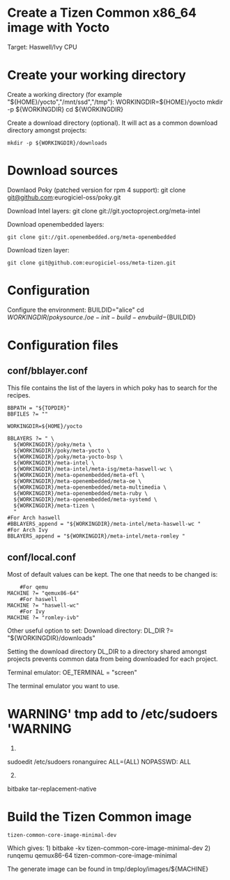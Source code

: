 Create a Tizen Common x86_64 image with Yocto
=============================================

Target: Haswell/Ivy CPU

# Create your working directory
Create a working directory (for example "${HOME}/yocto","/mnt/ssd","/tmp"):
	WORKINGDIR=${HOME}/yocto
	mkdir -p ${WORKINGDIR}
	cd ${WORKINGDIR}

Create a download directory (optional). It will act as a common download
directory amongst projects:

	mkdir -p ${WORKINGDIR}/downloads

# Download sources

Downlaod Poky (patched version for rpm 4 support):
	git clone git@github.com:eurogiciel-oss/poky.git

Download Intel layers:
	git clone git://git.yoctoproject.org/meta-intel

Download openembedded layers:

	git clone git://git.openembedded.org/meta-openembedded

Download tizen layer:

	git clone git@github.com:eurogiciel-oss/meta-tizen.git

# Configuration

Configure the environment:
	BUILDID="alice"
	cd ${WORKINGDIR}/poky
	source ./oe-init-build-env build-${BUILDID}

# Configuration files

## conf/bblayer.conf

This file contains the list of the layers in which poky has to search
for the recipes.

	BBPATH = "${TOPDIR}"
	BBFILES ?= ""

	WORKINGDIR=${HOME}/yocto

	BBLAYERS ?= " \
	  ${WORKINGDIR}/poky/meta \
	  ${WORKINGDIR}/poky/meta-yocto \
	  ${WORKINGDIR}/poky/meta-yocto-bsp \
	  ${WORKINGDIR}/meta-intel \
	  ${WORKINGDIR}/meta-intel/meta-isg/meta-haswell-wc \
	  ${WORKINGDIR}/meta-openembedded/meta-efl \
	  ${WORKINGDIR}/meta-openembedded/meta-oe \
	  ${WORKINGDIR}/meta-openembedded/meta-multimedia \
	  ${WORKINGDIR}/meta-openembedded/meta-ruby \
	  ${WORKINGDIR}/meta-openembedded/meta-systemd \
	  ${WORKINGDIR}/meta-tizen \
	  "
	#For Arch haswell
	#BBLAYERS_append = "${WORKINGDIR}/meta-intel/meta-haswell-wc "
	#For Arch Ivy
	BBLAYERS_append = "${WORKINGDIR}/meta-intel/meta-romley "

## conf/local.conf

Most of default values can be kept. The one that needs to be changed is:

        #For qemu
	MACHINE ?= "qemux86-64"
        #For haswell
	MACHINE ?= "haswell-wc"
        #For Ivy
	MACHINE ?= "romley-ivb"

Other useful option to set:
Download directory:
	DL_DIR ?= "${WORKINGDIR}/downloads"

Setting the download directory DL_DIR to a directory shared amongst
projects prevents common data from being downloaded for each project.

Terminal emulator:
	OE_TERMINAL = "screen"

The terminal emulator you want to use.

# WARNING' tmp add to /etc/sudoers 'WARNING
1)
  sudoedit /etc/sudoers
  ronanguirec ALL=(ALL) NOPASSWD: ALL

2)
  bitbake tar-replacement-native

# Build the Tizen Common image
	tizen-common-core-image-minimal-dev

Which gives:
	1) bitbake -kv tizen-common-core-image-minimal-dev
	2) runqemu qemux86-64 tizen-common-core-image-minimal

The generate image can be found in tmp/deploy/images/${MACHINE}
